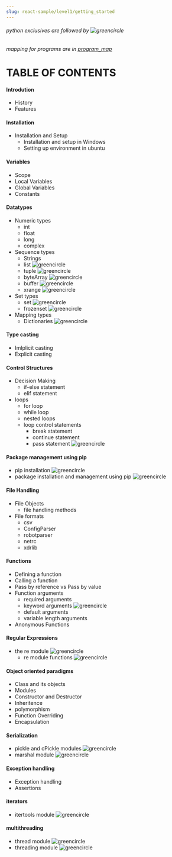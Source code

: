 ```yaml
---
slug: react-sample/level1/getting_started
---
```


###### python exclusives are followed by ![greencircle](https://lh3.googleusercontent.com/-67wvkzLZ_aY/WbjktYN3-QI/AAAAAAAAAEE/Uf9CTEcBfuEZ_KLlezx54Je6om0kQN1kgCL0BGAYYCw/h10/image.png)
###### mapping for programs are in [program_map](program_map.md)
# TABLE OF CONTENTS
#### Introdution
- History
- Features

#### Installation
- Installation and Setup
  - Installation and setup in Windows
  - Setting up environment in ubuntu

#### Variables
- Scope
- Local Variables
- Global Variables
- Constants

#### Datatypes
- Numeric types
  - int
  - float
  - long
  - complex
- Sequence types
  - Strings
  - list ![greencircle](https://lh3.googleusercontent.com/-67wvkzLZ_aY/WbjktYN3-QI/AAAAAAAAAEE/Uf9CTEcBfuEZ_KLlezx54Je6om0kQN1kgCL0BGAYYCw/h10/image.png)
  - tuple ![greencircle](https://lh3.googleusercontent.com/-67wvkzLZ_aY/WbjktYN3-QI/AAAAAAAAAEE/Uf9CTEcBfuEZ_KLlezx54Je6om0kQN1kgCL0BGAYYCw/h10/image.png)
  - byteArray ![greencircle](https://lh3.googleusercontent.com/-67wvkzLZ_aY/WbjktYN3-QI/AAAAAAAAAEE/Uf9CTEcBfuEZ_KLlezx54Je6om0kQN1kgCL0BGAYYCw/h10/image.png)
  - buffer ![greencircle](https://lh3.googleusercontent.com/-67wvkzLZ_aY/WbjktYN3-QI/AAAAAAAAAEE/Uf9CTEcBfuEZ_KLlezx54Je6om0kQN1kgCL0BGAYYCw/h10/image.png)
  - xrange ![greencircle](https://lh3.googleusercontent.com/-67wvkzLZ_aY/WbjktYN3-QI/AAAAAAAAAEE/Uf9CTEcBfuEZ_KLlezx54Je6om0kQN1kgCL0BGAYYCw/h10/image.png)
- Set types
  - set ![greencircle](https://lh3.googleusercontent.com/-67wvkzLZ_aY/WbjktYN3-QI/AAAAAAAAAEE/Uf9CTEcBfuEZ_KLlezx54Je6om0kQN1kgCL0BGAYYCw/h10/image.png)
  - frozenset ![greencircle](https://lh3.googleusercontent.com/-67wvkzLZ_aY/WbjktYN3-QI/AAAAAAAAAEE/Uf9CTEcBfuEZ_KLlezx54Je6om0kQN1kgCL0BGAYYCw/h10/image.png)
- Mapping types
  - Dictionaries ![greencircle](https://lh3.googleusercontent.com/-67wvkzLZ_aY/WbjktYN3-QI/AAAAAAAAAEE/Uf9CTEcBfuEZ_KLlezx54Je6om0kQN1kgCL0BGAYYCw/h10/image.png)

#### Type casting
- Imlplicit casting
- Explicit casting

#### Control Structures
- Decision Making
  - if-else statement
  - elif statement
- loops
  - for loop
  - while loop
  - nested loops
  - loop control statements
    - break statement
    - continue statement
    - pass statement ![greencircle](https://lh3.googleusercontent.com/-67wvkzLZ_aY/WbjktYN3-QI/AAAAAAAAAEE/Uf9CTEcBfuEZ_KLlezx54Je6om0kQN1kgCL0BGAYYCw/h10/image.png)

#### Package management using pip
- pip installation ![greencircle](https://lh3.googleusercontent.com/-67wvkzLZ_aY/WbjktYN3-QI/AAAAAAAAAEE/Uf9CTEcBfuEZ_KLlezx54Je6om0kQN1kgCL0BGAYYCw/h10/image.png)
- package installation and management using pip ![greencircle](https://lh3.googleusercontent.com/-67wvkzLZ_aY/WbjktYN3-QI/AAAAAAAAAEE/Uf9CTEcBfuEZ_KLlezx54Je6om0kQN1kgCL0BGAYYCw/h10/image.png)

#### File Handling
- File Objects
  - file handling methods
- File formats
  - csv
  - ConfigParser
  - robotparser
  - netrc
  - xdrlib

#### Functions
- Defining a function
- Calling a function
- Pass by reference vs Pass by value
- Function arguments
  - required arguments
  - keyword arguments ![greencircle](https://lh3.googleusercontent.com/-67wvkzLZ_aY/WbjktYN3-QI/AAAAAAAAAEE/Uf9CTEcBfuEZ_KLlezx54Je6om0kQN1kgCL0BGAYYCw/h10/image.png)
  - default arguments
  - variable length arguments
- Anonymous Functions

#### Regular Expressions
- the re module ![greencircle](https://lh3.googleusercontent.com/-67wvkzLZ_aY/WbjktYN3-QI/AAAAAAAAAEE/Uf9CTEcBfuEZ_KLlezx54Je6om0kQN1kgCL0BGAYYCw/h10/image.png)
  - re module functions ![greencircle](https://lh3.googleusercontent.com/-67wvkzLZ_aY/WbjktYN3-QI/AAAAAAAAAEE/Uf9CTEcBfuEZ_KLlezx54Je6om0kQN1kgCL0BGAYYCw/h10/image.png)

#### Object oriented paradigms
- Class and its objects
- Modules
- Constructor and Destructor
- Inheritence
- polymorphism
- Function Overriding
- Encapsulation

#### Serialization
- pickle and cPickle modules ![greencircle](https://lh3.googleusercontent.com/-67wvkzLZ_aY/WbjktYN3-QI/AAAAAAAAAEE/Uf9CTEcBfuEZ_KLlezx54Je6om0kQN1kgCL0BGAYYCw/h10/image.png)
- marshal module ![greencircle](https://lh3.googleusercontent.com/-67wvkzLZ_aY/WbjktYN3-QI/AAAAAAAAAEE/Uf9CTEcBfuEZ_KLlezx54Je6om0kQN1kgCL0BGAYYCw/h10/image.png)

#### Exception handling
- Exception handling
- Assertions

#### iterators
- itertools module ![greencircle](https://lh3.googleusercontent.com/-67wvkzLZ_aY/WbjktYN3-QI/AAAAAAAAAEE/Uf9CTEcBfuEZ_KLlezx54Je6om0kQN1kgCL0BGAYYCw/h10/image.png)

#### multithreading
- thread module ![greencircle](https://lh3.googleusercontent.com/-67wvkzLZ_aY/WbjktYN3-QI/AAAAAAAAAEE/Uf9CTEcBfuEZ_KLlezx54Je6om0kQN1kgCL0BGAYYCw/h10/image.png)
- threading module ![greencircle](https://lh3.googleusercontent.com/-67wvkzLZ_aY/WbjktYN3-QI/AAAAAAAAAEE/Uf9CTEcBfuEZ_KLlezx54Je6om0kQN1kgCL0BGAYYCw/h10/image.png)

